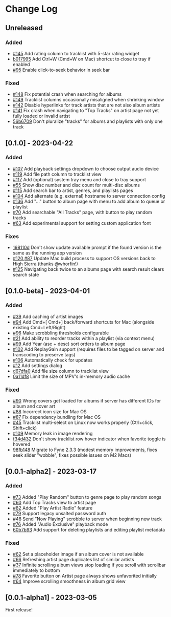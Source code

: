 # Change Log

## Unreleased

### Added
- [#145](https://github.com/dweymouth/supersonic/issues/145) Add rating column to tracklist with 5-star rating widget
- [b017995](https://github.com/dweymouth/supersonic/commit/b01799550ded0c6a8f33913827df23818f9a7353) Add Ctrl+W (Cmd+W on Mac) shortcut to close to tray if enabled
- [#95](https://github.com/dweymouth/supersonic/issues/95) Enable click-to-seek behavior in seek bar

### Fixed
- [#148](https://github.com/dweymouth/supersonic/issues/148) Fix potential crash when searching for albums
- [#149](https://github.com/dweymouth/supersonic/issues/149) Tracklist columns occasionally misaligned when shrinking window
- [#142](https://github.com/dweymouth/supersonic/issues/142) Disable hyperlinks for track artists that are not also album artists
- [#141](https://github.com/dweymouth/supersonic/issues/141) Fix crash when navigating to "Top Tracks" on artist page not yet fully loaded or invalid artist
- [56b6709](https://github.com/dweymouth/supersonic/commit/56b67097b9259ad16e9799b39df644d323405bbe) Don't pluralize "tracks" for albums and playlists with only one track

## [0.1.0] - 2023-04-22

### Added
- [#107](https://github.com/dweymouth/supersonic/issues/107) Add playback settings dropdown to choose output audio device
- [#119](https://github.com/dweymouth/supersonic/issues/119) Add file path column to tracklist view
- [#117](https://github.com/dweymouth/supersonic/issues/117) Add (optional) system tray menu and close to tray support
- [#55](https://github.com/dweymouth/supersonic/issues/55) Show disc number and disc count for multi-disc albums
- [#115](https://github.com/dweymouth/supersonic/issues/115) Add search bar to artist, genres, and playlists pages
- [#104](https://github.com/dweymouth/supersonic/issues/104) Add alternate (e.g. external) hostname to server connection config
- [#136](https://github.com/dweymouth/supersonic/issues/136) Add "..." button to album page with menu to add album to queue or playlist
- [#70](https://github.com/dweymouth/supersonic/issues/70) Add searchable "All Tracks" page, with button to play random tracks
- [#63](https://github.com/dweymouth/supersonic/issues/63) Add experimental support for setting custom application font

### Fixes
- [198110d](https://github.com/dweymouth/supersonic/commit/198110d1dc412c8ce5c7ec4e4cd2f4206899f0b5) Don't show update available prompt if the found version is the same as the running app version
- [#120](https://github.com/dweymouth/supersonic/issues/120),[#87](https://github.com/dweymouth/supersonic/issues/87) Update Mac build process to support OS versions back to High Sierra (thanks @whorfin!)
- [#125](https://github.com/dweymouth/supersonic/issues/125) Navigating back twice to an albums page with search result clears search state

## [0.1.0-beta] - 2023-04-01

### Added
- [#39](https://github.com/dweymouth/supersonic/issues/39) Add caching of artist images
- [#94](https://github.com/dweymouth/supersonic/issues/94) Add Cmd+[ Cmd+] back/forward shortcuts for Mac (alongside existing Cmd+Left/Right)
- [#96](https://github.com/dweymouth/supersonic/issues/96) Make scrobbling thresholds configurable
- [#21](https://github.com/dweymouth/supersonic/issues/21) Add ability to reorder tracks within a playlist (via context menu)
- [#99](https://github.com/dweymouth/supersonic/issues/99) Add Year (asc + desc) sort orders to album page
- [#102](https://github.com/dweymouth/supersonic/issues/102) Add ReplayGain support (requires files to be tagged on server and transcoding to preserve tags)
- [#106](https://github.com/dweymouth/supersonic/issues/106) Automatically check for updates
- [#12](https://github.com/dweymouth/supersonic/issues/12) Add settings dialog
- [d67dfa0](https://github.com/dweymouth/supersonic/commit/d67dfa07b35aff9e3aff7ca091180d8104a64db4) Add file size column to tracklist view
- [0a11df8](https://github.com/dweymouth/supersonic/commit/0a11df8c07efd0ff4fd540bc0a5bc64946f4d61c) Limit the size of MPV's in-memory audio cache

### Fixed
- [#90](https://github.com/dweymouth/supersonic/issues/90) Wrong covers get loaded for albums if server has different IDs for album and cover art
- [#88](https://github.com/dweymouth/supersonic/issues/88) Incorrect icon size for Mac OS
- [#87](https://github.com/dweymouth/supersonic/issues/87) Fix dependency bundling for Mac OS
- [#45](https://github.com/dweymouth/supersonic/issues/45) Tracklist multi-select on Linux now works properly (Ctrl+click, Shift+click)
- [#109](https://github.com/dweymouth/supersonic/issues/109) Memory leak in image rendering
- [f34d432](https://github.com/dweymouth/supersonic/commit/f34d4329b175e7d1a33a006bec951c2c64e6e978) Don't show tracklist row hover indicator when favorite toggle is hovered
- [98fb148](https://github.com/dweymouth/supersonic/commit/98fb1483e6ba329effb8995a879572138947aee7) Migrate to Fyne 2.3.3 (modest memory improvements, fixes seek slider "wobble", fixes possible issues on M2 Macs)

## [0.0.1-alpha2] - 2023-03-17

### Added
- [#73](https://github.com/dweymouth/supersonic/issues/73) Added "Play Random" button to genre page to play random songs
- [#60](https://github.com/dweymouth/supersonic/issues/60) Add Top Tracks view to artist page
- [#82](https://github.com/dweymouth/supersonic/issues/82) Added "Play Artist Radio" feature
- [#79](https://github.com/dweymouth/supersonic/issues/79) Support legacy unsalted password auth
- [#48](https://github.com/dweymouth/supersonic/issues/48) Send "Now Playing" scrobble to server when beginning new track
- [#76](https://github.com/dweymouth/supersonic/issues/76) Added "Audio Exclusive" playback mode
- [60b7b93](https://github.com/dweymouth/supersonic/commit/60b7b93ee27f22781dbcddc8bd429d0ede8514fb) Add support for deleting playlists and editing playlist metadata

### Fixed
- [#62](https://github.com/dweymouth/supersonic/issues/62) Set a placeholder image if an album cover is not available
- [#66](https://github.com/dweymouth/supersonic/issues/66) Refreshing artist page duplicates list of similar artists 
- [#37](https://github.com/dweymouth/supersonic/issues/37) Infinite scrolling album views stop loading if you scroll with scrollbar immediately to bottom
- [#78](https://github.com/dweymouth/supersonic/issues/78) Favorite button on Artist page always shows unfavorited initially
- [#64](https://github.com/dweymouth/supersonic/issues/64) Improve scrolling smoothness in album grid view

## [0.0.1-alpha1] - 2023-03-05

First release!

